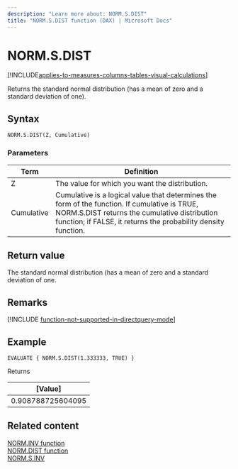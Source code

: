 ```yaml
---
description: "Learn more about: NORM.S.DIST"
title: "NORM.S.DIST function (DAX) | Microsoft Docs"
---
```

# NORM.S.DIST

[!INCLUDE[applies-to-measures-columns-tables-visual-calculations](includes/applies-to-measures-columns-tables-visual-calculations.md)]

Returns the standard normal distribution (has a mean of zero and a standard deviation of one).

## Syntax  
  
```dax
NORM.S.DIST(Z, Cumulative)
```
  
### Parameters  
  
|Term|Definition|  
|--------|--------------|  
|Z|The value for which you want the distribution.|  
|Cumulative|Cumulative is a logical value that determines the form of the function. If cumulative is TRUE, NORM.S.DIST returns the cumulative distribution function; if FALSE, it returns the probability density function.|
  
## Return value

The standard normal distribution (has a mean of zero and a standard deviation of one.

## Remarks

[!INCLUDE [function-not-supported-in-directquery-mode](includes/function-not-supported-in-directquery-mode.md)]

## Example  
  
```dax
EVALUATE { NORM.S.DIST(1.333333, TRUE) }
```

Returns

|[Value]  |
|---------|
|0.908788725604095    |

## Related content  

[NORM.INV function](norm-inv-function-dax.md)  
[NORM.DIST function](norm-dist-function-dax.md)  
[NORM.S.INV](norm-s-inv-function-dax.md)  
